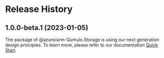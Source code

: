 # Release History
    
## 1.0.0-beta.1 (2023-01-05)

The package of @azure/arm-Qumulo.Storage is using our next generation design principles. To learn more, please refer to our documentation [Quick Start](https://aka.ms/js-track2-quickstart).
